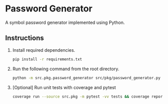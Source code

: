# Password Generator

A symbol password generator implemented using Python.

## Instructions

1. Install required dependencies.

   ~~~zsh
   pip install -r requirements.txt
   ~~~
   
2. Run the following command from the root directory.

   ~~~zsh
   python -m src.pkg.password_generator src/pkg/password_generator.py
   ~~~
   
3. [Optional] Run unit tests with coverage and pytest

   ~~~zsh
   coverage run --source src.pkg -m pytest -vv tests && coverage report --show-missing
   ~~~
   
